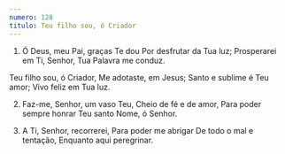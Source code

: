 ```yaml
---
numero: 128
titulo: Teu filho sou, ó Criador
---
```

1. Ó Deus, meu Pai, graças Te dou
Por desfrutar da Tua luz;
Prosperarei em Ti, Senhor,
Tua Palavra me conduz.

Teu filho sou, ó Criador,
Me adotaste, em Jesus;
Santo e sublime é Teu amor;
Vivo feliz em Tua luz.

2. Faz-me, Senhor, um vaso Teu,
Cheio de fé e de amor,
Para poder sempre honrar
Teu santo Nome, ó Senhor.

3. A Ti, Senhor, recorrerei,
Para poder me abrigar
De todo o mal e tentação,
Enquanto aqui peregrinar.
